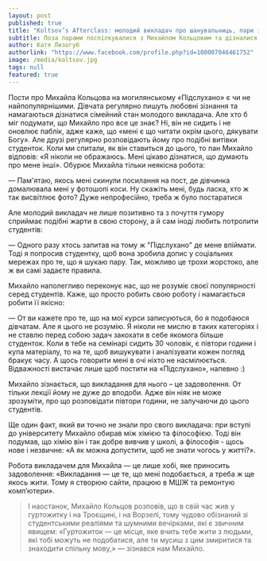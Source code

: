 ```yaml
---
layout: post
published: true
title: "Koltsov’s Afterclass: молодий викладач про шанувальниць, пари і гуртожиток"
subtitle: Поза парами поспілкувалися з Михайлом Кольцовим та дізналися відповіді на найцікавіші запитання
author: Катя Лизогуб
authorlink: "https://www.facebook.com/profile.php?id=100007046461752"
image: /media/koltsov.jpg
tags: null
featured: true
---
```


Пости про Михайла Кольцова на могилянському «Підслухано» є чи не найпопулярнішими. Дівчата регулярно пишуть любовні зізнання та намагаються дізнатися сімейний стан молодого викладача. Але хто б міг подумати, що Михайло про все це знає? Ні, він не сидить і не оновлює паблік, адже каже, що «мені є що читати окрім цього, дякувати Богу». Але друзі регулярно розповідають йому про подібні витівки студенток. Коли ми спитали, як він ставиться до цього, то пан Михайло відповів: «Я ніколи не ображаюсь. Мені цікаво дізнатися, що думають про мене інші». Обурює Михайла тільки неякісна робота:

— Пам'ятаю, якось мені скинули посилання на пост, де дівчинка домалювала мені у фотошопі коси. Ну скажіть мені, будь ласка, хто ж так висвітлює фото? Дуже непрофесійно, треба ж було постаратися

Але молодий  викладач не лише позитивно та з почуття гумору сприймає подібні жарти в свою сторону, а й сам іноді любить потролити студентів:

— Одного разу хтось запитав на тому ж "Підслухано" де мене впіймати. Тоді я попросив студентку, щоб вона зробила допис у соціальних мережах про те, що я шукаю пару. Так, можливо це трохи жорстоко, але ж ви самі задаєте правила.

Михайло наполегливо переконує нас, що не розуміє своєї популярності серед студентів. Каже, що просто робить свою роботу і намагається робити її якісно:

— От ви кажете про те, що на мої курси записуються, бо я подобаюся дівчатам. Але я цього не розумію. Я ніколи не мислю в таких категоріях і не ставлю перед собою задач закохати в себе якомога більше студенток. Коли в тебе на семінарі сидить 30 чоловік, є півтори години і купа матеріалу, то на те, щоб вишукувати і аналізувати кожен погляд бракує часу. А щось говорити мені в очі ніхто не насмілюється. Відважності вистачає лише щоб постити на «Підслухано», напевно :)

Михайло зізнається, що викладання для нього – це задоволення. От тільки лекції йому не дуже до вподоби. Адже він ніяк не може зрозуміти, про що розповідати півтори години, не залучаючи до цього студентів.

Ще один факт, який ви точно не знали про свого викладача: при вступі до університету Михайло обирав  між хімією та філософією. Тоді він подумав, що хімію він і так добре вивчив у школі, а філософія - щось нове і незвичне: «А як можна допустити, щоб не знати чогось у житті?».

Робота викладачем для Михайла — це лише хобі, яке приносить задоволення: «Викладання — це те, що мені подобається, а треба ж ще якось жити. Тому я створюю сайти, працюю в МШЖ та ремонтую комп’ютери».

> І наостанок, Михайло Кольцов розповів, що в свій час жив у гуртожитку і на Троєщині, і на Ворзелі, тому чудово обізнаний зі студентськими реаліями та шумними вечірками, які є звичним явищем: «Гуртожиток — це місце, яке вчить тебе жити з людьми, які тобі можуть не подобатися, але ти мусиш з цим змиритися та знаходити спільну мову,» — зізнався нам Михайло.
